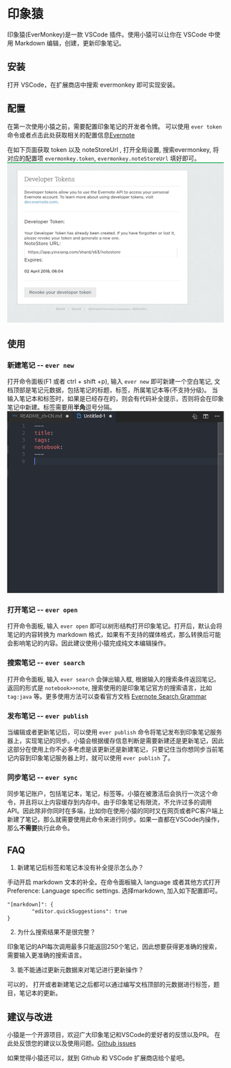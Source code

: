 # 印象猿

印象猿(EverMonkey)是一款 VSCode 插件。使用小猿可以让你在 VSCode 中使用 Markdown 编辑，创建，更新印象笔记。

## 安装

打开 VSCode，在扩展商店中搜索 evermonkey 即可实现安装。

## 配置

在第一次使用小猿之前，需要配置印象笔记的开发者令牌。
可以使用 `ever token` 命令或者点击此处获取相关的配置信息[Evernote](https://app.yinxiang.com/api/DeveloperToken.action)

在如下页面获取 token 以及 noteStoreUrl
, 打开全局设置, 搜索evermonkey, 将对应的配置项 `evermonkey.token`, `evermonkey.noteStoreUrl` 填好即可。
![token](assets/token.png)

## 使用

### 新建笔记 -- `ever new`

打开命令面板(F1 或者 ctrl + shift +p), 输入 `ever new` 即可新建一个空白笔记, 文档顶部是笔记元数据，包括笔记的标题，标签，所属笔记本等(不支持分级)。
当输入笔记本和标签时，如果是已经存在的，则会有代码补全提示，否则将会在印象笔记中新建。标签需要用**半角**逗号分隔。
![new](assets/new.png)

### 打开笔记 -- `ever open`

打开命令面板, 输入 `ever open` 即可以树形结构打开印象笔记。打开后，默认会将笔记的内容转换为 markdown 格式，如果有不支持的媒体格式，那么转换后可能会影响笔记的内容。因此建议使用小猿完成纯文本编辑操作。

### 搜索笔记 -- `ever search`

打开命令面板, 输入 `ever search` 会弹出输入框, 根据输入的搜索条件返回笔记。返回的形式是 `notebook>>note`, 搜索使用的是印象笔记官方的搜索语言，比如 `tag:java` 等。更多使用方法可以查看官方文档 [Evernote Search Grammar](https://dev.evernote.com/doc/articles/search_grammar.php)

### 发布笔记 -- `ever publish`

当编辑或者更新笔记后，可以使用 `ever publish` 命令将笔记发布到印象笔记服务器上，实现笔记的同步。小猿会根据缓存信息判断是需要新建还是更新笔记，因此这部分在使用上你不必多考虑是该更新还是新建笔记，只要记住当你想同步当前笔记内容到印象笔记服务器上时，就可以使用 `ever publish` 了。

### 同步笔记 -- `ever sync`

同步笔记账户，包括笔记本，笔记，标签等。小猿在被激活后会执行一次这个命令，并且将以上内容缓存到内存中。由于印象笔记有限流，不允许过多的调用 API。因此除非你同时在多端，比如你在使用小猿的同时又在网页或者PC客户端上新建了笔记，那么就需要使用此命令来进行同步。如果一直都在VSCode内操作，那么**不需要**执行此命令。

## FAQ

1. 新建笔记后标签和笔记本没有补全提示怎么办？

手动开启 markdown 文本的补全。在命令面板输入 language 或者其他方式打开Preference: Language specific settings. 选择markdown, 加入如下配置即可。

```
"[markdown]": {
        "editor.quickSuggestions": true
}

```

2. 为什么搜索结果不是很完整？

印象笔记的API每次调用最多只能返回250个笔记，因此想要获得更准确的搜索，需要输入更准确的搜索语言。

3. 能不能通过更新元数据来对笔记进行更新操作？

可以的， 打开或者新建笔记之后都可以通过编写文档顶部的元数据进行标签，题目，笔记本的更新。


## 建议与改进

小猿是一个开源项目，欢迎广大印象笔记和VSCode的爱好者的反馈以及PR。
在此处反馈您的建议以及使用问题。[Github issues](https://github.com/michalyao/evermonkey/issues)

如果觉得小猿还可以，就到 Github 和 VSCode 扩展商店给个星吧。
